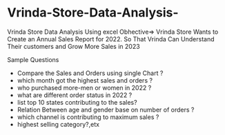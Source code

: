 # Vrinda-Store-Data-Analysis-
Vrinda Store Data Analysis Using excel 
Obhective=> 
           Vrinda Store Wants to Create an Annual Sales Report for 2022. So That 
           Vrinda Can Understand Their customers and Grow More Sales in 2023

Sample Questions 
* Compare the Sales and Orders using single Chart ?
* which month got the highest sales and orders ?
* who purchased more-men or women in 2022 ?
* what are different order status in 2022 ?
* list top 10 states contributing to the sales?
* Relation Between age and gender base on number of orders ?
* which channel is contributing to maximum sales ?
* highest selling category?,etx 
